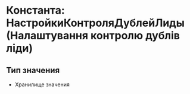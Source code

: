 ﻿# Константа: НастройкиКонтроляДублейЛиды (Налаштування контролю дублів ліди)

## Тип значения

- Хранилище значения


